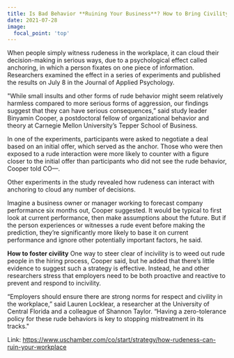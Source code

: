 ```yaml
---
title: Is Bad Behavior **Ruining Your Business**? How to Bring Civility Back to Work
date: 2021-07-28
image:
  focal_point: 'top'
---
```


When people simply witness rudeness in the workplace, it can cloud their decision-making in serious ways, due to a psychological effect called anchoring, in which a person fixates on one piece of information. Researchers examined the effect in a series of experiments and published the results on July 8 in the Journal of Applied Psychology.

"While small insults and other forms of rude behavior might seem relatively harmless compared to more serious forms of aggression, our findings suggest that they can have serious consequences,” said study leader Binyamin Cooper, a postdoctoral fellow of organizational behavior and theory at Carnegie Mellon University’s Tepper School of Business.

In one of the experiments, participants were asked to negotiate a deal based on an initial offer, which served as the anchor. Those who were then exposed to a rude interaction were more likely to counter with a figure closer to the initial offer than participants who did not see the rude behavior, Cooper told CO—.

Other experiments in the study revealed how rudeness can interact with anchoring to cloud any number of decisions.

Imagine a business owner or manager working to forecast company performance six months out, Cooper suggested. It would be typical to first look at current performance, then make assumptions about the future. But if the person experiences or witnesses a rude event before making the prediction, they’re significantly more likely to base it on current performance and ignore other potentially important factors, he said.

**How to foster civility**
One way to steer clear of incivility is to weed out rude people in the hiring process, Cooper said, but he added that there’s little evidence to suggest such a strategy is effective. Instead, he and other researchers stress that employers need to be both proactive and reactive to prevent and respond to incivility.

“Employers should ensure there are strong norms for respect and civility in the workplace,” said Lauren Locklear, a researcher at the University of Central Florida and a colleague of Shannon Taylor. “Having a zero-tolerance policy for these rude behaviors is key to stopping mistreatment in its tracks."

Link: https://www.uschamber.com/co/start/strategy/how-rudeness-can-ruin-your-workplace

